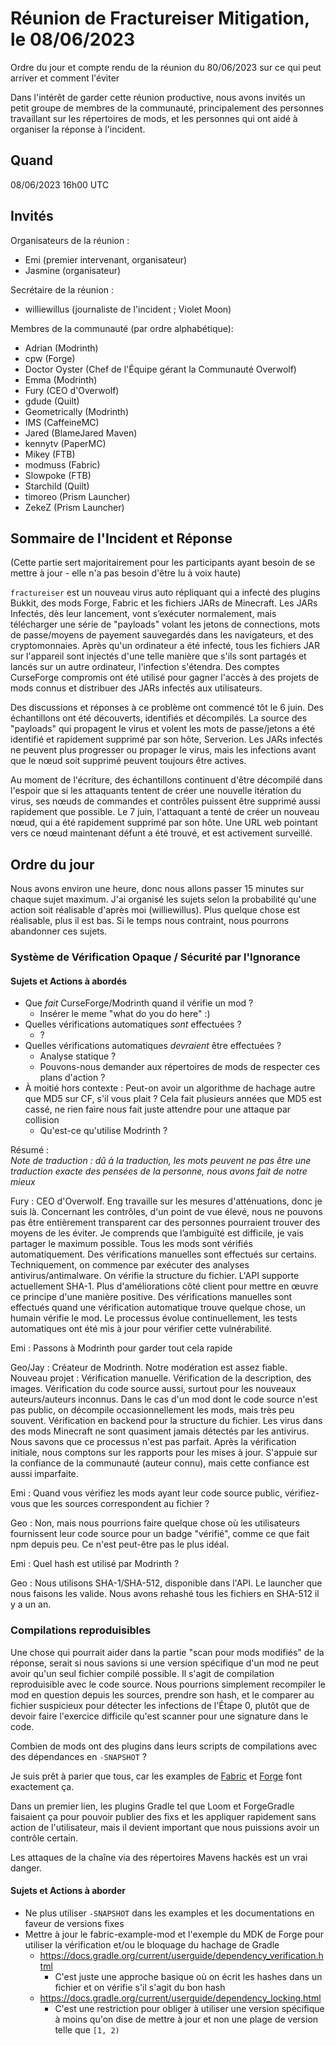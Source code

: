 # Réunion de Fractureiser Mitigation, le 08/06/2023

Ordre du jour et compte rendu de la réunion du 80/06/2023 sur ce qui peut arriver et comment l'éviter

Dans l'intérêt de garder cette réunion productive, nous avons invités un petit groupe de membres de la communauté, principalement des personnes travaillant sur les répertoires de mods, et les personnes qui ont aidé à organiser la réponse à l'incident.

## Quand

08/06/2023 16h00 UTC

## Invités

Organisateurs de la réunion :

- Emi (premier intervenant, organisateur)
- Jasmine (organisateur)

Secrétaire de la réunion :

- williewillus (journaliste de l'incident ; Violet Moon)

Membres de la communauté (par ordre alphabétique):

- Adrian (Modrinth)
- cpw (Forge)
- Doctor Oyster (Chef de l'Équipe gérant la Communauté Overwolf)
- Emma (Modrinth)
- Fury (CEO d'Overwolf)
- gdude (Quilt)
- Geometrically (Modrinth)
- IMS (CaffeineMC)
- Jared (BlameJared Maven)
- kennytv (PaperMC)
- Mikey (FTB)
- modmuss (Fabric)
- Slowpoke (FTB)
- Starchild (Quilt)
- timoreo (Prism Launcher)
- ZekeZ (Prism Launcher)

## Sommaire de l'Incident et Réponse

(Cette partie sert majoritairement pour les participants ayant besoin de se mettre à jour - elle n'a pas besoin d'être lu à voix haute)

`fractureiser` est un nouveau virus auto répliquant qui a infecté des plugins Bukkit, des mods Forge, Fabric et les fichiers JARs de Minecraft. Les JARs Infectés, dès leur lancement, vont s’exécuter normalement, mais télécharger une série de "payloads" volant les jetons de connections, mots de passe/moyens de payement sauvegardés dans les navigateurs, et des cryptomonnaies. Après qu'un ordinateur a été infecté, tous les fichiers JAR sur l'appareil sont injectés d'une telle manière que s'ils sont partagés et lancés sur un autre ordinateur, l'infection s'étendra. Des comptes CurseForge compromis ont été utilisé pour gagner l'accès à des projets de mods connus et distribuer des JARs infectés aux utilisateurs.

Des discussions et réponses à ce problème ont commencé tôt le 6 juin. Des échantillons ont été découverts, identifiés et décompilés. La source des "payloads" qui propagent le virus et volent les mots de passe/jetons a été identifié et rapidement supprimé par son hôte, Serverion. Les JARs infectés ne peuvent plus progresser ou propager le virus, mais les infections avant que le nœud soit supprimé peuvent toujours être actives.

Au moment de l'écriture, des échantillons continuent d'être décompilé dans l'espoir que si les attaquants tentent de créer une nouvelle itération du virus, ses nœuds de commandes et contrôles puissent être supprimé aussi rapidement que possible. Le 7 juin, l'attaquant a tenté de créer un nouveau nœud, qui a été rapidement supprimé par son hôte. Une URL web pointant vers ce nœud maintenant défunt a été trouvé, et est activement surveillé.

## Ordre du jour

Nous avons environ une heure, donc nous allons passer 15 minutes sur chaque sujet maximum. J'ai organisé les sujets selon la probabilité qu'une action soit réalisable d'après moi (williewillus). Plus quelque chose est réalisable, plus il est bas. Si le temps nous contraint, nous pourrons abandonner ces sujets.

### Système de Vérification Opaque / Sécurité par l'Ignorance

#### Sujets et Actions à abordés

- Que *fait* CurseForge/Modrinth quand il vérifie un mod ?
  - Insérer le meme "what do you do here" :)
- Quelles vérifications automatiques *sont* effectuées ?
  - ?
- Quelles vérifications automatiques *devraient* être effectuées ?
  - Analyse statique ?
  - Pouvons-nous demander aux répertoires de mods de respecter ces plans d'action ?
- À moitié hors contexte : Peut-on avoir un algorithme de hachage autre que MD5 sur CF, s'il vous plait ? Cela fait plusieurs années que MD5 est cassé, ne rien faire nous fait juste attendre pour une attaque par collision
  - Qu'est-ce qu'utilise Modrinth ?

Résumé :\
*Note de traduction : dû à la traduction, les mots peuvent ne pas être une traduction exacte des pensées de la personne, nous avons fait de notre mieux*

Fury : CEO d'Overwolf. Eng travaille sur les mesures d'atténuations, donc je suis là.
  Concernant les contrôles, d'un point de vue élevé, nous ne pouvons pas être entièrement transparent car des personnes pourraient trouver des moyens de les éviter. Je comprends que l’ambiguïté est difficile, je vais partager le maximum possible.
  Tous les mods sont vérifiés automatiquement. Des vérifications manuelles sont effectués sur certains.
  Techniquement, on commence par exécuter des analyses antivirus/antimalware. On vérifie la structure du fichier.
  L'API supporte actuellement SHA-1.
  Plus d'améliorations côté client pour mettre en œuvre ce principe d'une manière positive.
  Des vérifications manuelles sont effectués quand une vérification automatique trouve quelque chose, un humain vérifie le mod.
  Le processus évolue continuellement, les tests automatiques ont été mis à jour pour vérifier cette vulnérabilité.

Emi : Passons à Modrinth pour garder tout cela rapide

Geo/Jay : Créateur de Modrinth. Notre modération est assez fiable.
  Nouveau projet : Vérification manuelle. Vérification de la description, des images. Vérification du code source aussi, surtout pour les nouveaux auteurs/auteurs inconnus.
  Dans le cas d'un mod dont le code source n'est pas public, on décompile occasionnellement les mods, mais très peu souvent.
  Vérification en backend pour la structure du fichier.
  Les virus dans des mods Minecraft ne sont quasiment jamais détectés par les antivirus.
  Nous savons que ce processus n'est pas parfait. Après la vérification initiale, nous comptons sur les rapports pour les mises à jour.
  S'appuie sur la confiance de la communauté (auteur connu), mais cette confiance est aussi imparfaite.

Emi : Quand vous vérifiez les mods ayant leur code source public, vérifiez-vous que les sources correspondent au fichier ?

Geo : Non, mais nous pourrions faire quelque chose où les utilisateurs fournissent leur code source pour un badge "vérifié", comme ce que fait npm depuis peu. Ce n'est peut-être pas le plus idéal.

Emi : Quel hash est utilisé par Modrinth ?

Geo : Nous utilisons SHA-1/SHA-512, disponible dans l'API. Le launcher que nous faisons les valide. Nous avons rehashé tous les fichiers en SHA-512 il y a un an.



### Compilations reproduisibles

Une chose qui pourrait aider dans la partie "scan pour mods modifiés" de la réponse, serait si nous savions si une version spécifique d'un mod ne peut avoir qu'un seul fichier compilé possible. Il s'agit de compilation reproduisible avec le code source. Nous pourrions simplement recompiler le mod en question depuis les sources, prendre son hash, et le comparer au fichier suspicieux pour détecter les infections de l'Étape 0, plutôt que de devoir faire l'exercice difficile qu'est scanner pour une signature dans le code.

Combien de mods ont des plugins dans leurs scripts de compilations avec des dépendances en `-SNAPSHOT` ?

Je suis prêt à parier que tous, car les examples de [Fabric](https://github.com/FabricMC/fabric-example-mod/blob/1.20/build.gradle#L2) et
[Forge](https://github.com/MinecraftForge/MinecraftForge/blob/1.19.x/mdk/build.gradle#L4)
font exactement ça.

Dans un premier lien, les plugins Gradle tel que Loom et ForgeGradle faisaient ça pour pouvoir publier des fixs et les appliquer rapidement sans action de l'utilisateur, mais il devient important que nous puissions avoir un contrôle certain.

Les attaques de la chaîne via des répertoires Mavens hackés est un vrai danger.

#### Sujets et Actions à aborder

- Ne plus utiliser `-SNAPSHOT` dans les examples et les documentations en faveur de versions fixes
- Mettre à jour le fabric-example-mod et l'exemple du MDK de Forge pour utiliser la vérification et/ou le bloquage du hachage de Gradle
  - https://docs.gradle.org/current/userguide/dependency_verification.html
    - C'est juste une approche basique où on écrit les hashes dans un fichier et on vérifie s'il s'agit du bon hash
  - https://docs.gradle.org/current/userguide/dependency_locking.html
    - C'est une restriction pour obliger à utiliser une version spécifique à moins qu'on dise de mettre à jour et non une plage de version telle que `[1, 2)`
